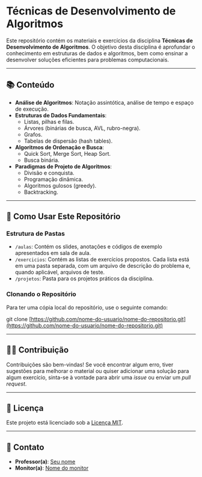 # Técnicas de Desenvolvimento de Algoritmos

Este repositório contém os materiais e exercícios da disciplina **Técnicas de Desenvolvimento de Algoritmos**. O objetivo desta disciplina é aprofundar o conhecimento em estruturas de dados e algoritmos, bem como ensinar a desenvolver soluções eficientes para problemas computacionais.

---

## 📚 Conteúdo

-   **Análise de Algoritmos**: Notação assintótica, análise de tempo e espaço de execução.
-   **Estruturas de Dados Fundamentais**:
    -   Listas, pilhas e filas.
    -   Árvores (binárias de busca, AVL, rubro-negra).
    -   Grafos.
    -   Tabelas de dispersão (hash tables).
-   **Algoritmos de Ordenação e Busca**:
    -   Quick Sort, Merge Sort, Heap Sort.
    -   Busca binária.
-   **Paradigmas de Projeto de Algoritmos**:
    -   Divisão e conquista.
    -   Programação dinâmica.
    -   Algoritmos gulosos (greedy).
    -   Backtracking.

---

## 🚀 Como Usar Este Repositório

### Estrutura de Pastas

-   `/aulas`: Contém os slides, anotações e códigos de exemplo apresentados em sala de aula.
-   `/exercicios`: Contém as listas de exercícios propostos. Cada lista está em uma pasta separada, com um arquivo de descrição do problema e, quando aplicável, arquivos de teste.
-   `/projetos`: Pasta para os projetos práticos da disciplina.

### Clonando o Repositório

Para ter uma cópia local do repositório, use o seguinte comando:


git clone [https://github.com/nome-do-usuario/nome-do-repositorio.git](https://github.com/nome-do-usuario/nome-do-repositorio.git)

---

## 👩‍💻 Contribuição

Contribuições são bem-vindas! Se você encontrar algum erro, tiver sugestões para melhorar o material ou quiser adicionar uma solução para algum exercício, sinta-se à vontade para abrir uma _issue_ ou enviar um _pull request_.

---

## 📜 Licença

Este projeto está licenciado sob a [Licença MIT](https://opensource.org/licenses/MIT).

---

## 📧 Contato

-   **Professor(a)**: [Seu nome](mailto:seu.email@exemplo.com)
-   **Monitor(a)**: [Nome do monitor](mailto:email.do.monitor@exemplo.com)
